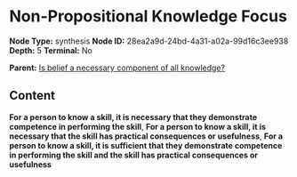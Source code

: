 # Non-Propositional Knowledge Focus

**Node Type:** synthesis
**Node ID:** 28ea2a9d-24bd-4a31-a02a-99d16c3ee938
**Depth:** 5
**Terminal:** No

**Parent:** [Is belief a necessary component of all knowledge?](is-belief-a-necessary-component-of-all-knowledge-antithesis-c7f56f85-6e1e-4135-953a-eeecaca71712.md)

## Content

**For a person to know a skill, it is necessary that they demonstrate competence in performing the skill**, **For a person to know a skill, it is necessary that the skill has practical consequences or usefulness**, **For a person to know a skill, it is sufficient that they demonstrate competence in performing the skill and the skill has practical consequences or usefulness**
